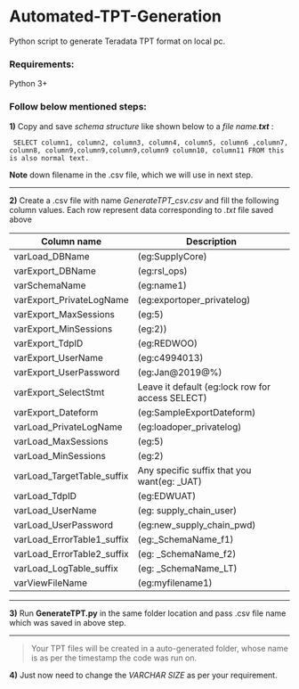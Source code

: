 # Automated-TPT-Generation
Python script to generate Teradata TPT format on local pc.
### Requirements: 
Python 3+

### Follow below mentioned steps:

**1)** Copy and save *schema structure* like shown below to a *file name.**txt*** :

`
SELECT
      column1,
      column2,
      column3, column4,
      column5,
      column6 ,column7,
      column8,
      column9,column9,column9,column9
column10,
column11
FROM
this is also normal text.`

**Note** down filename in the .csv file, which we will use in next step.
**********************************
**2)** Create a .csv file with name *GenerateTPT_csv.csv* and fill the following column values. Each row represent data corresponding to *.txt* file saved above


Column name| Description
------------|--------------
varLoad_DBName	|(eg:SupplyCore)
varExport_DBName	|(eg:rsl_ops)
varSchemaName	|(eg:name1)
varExport_PrivateLogName	|(eg:exportoper_privatelog)
varExport_MaxSessions	|(eg:5)
varExport_MinSessions	|(eg:2))
varExport_TdpID	|(eg:REDWOO)
varExport_UserName|(eg:c4994013)
varExport_UserPassword	|(eg:Jan@2019@%)
varExport_SelectStmt|	Leave it default	(eg:lock row for access SELECT)
varExport_Dateform	|(eg:SampleExportDateform)
varLoad_PrivateLogName|(eg:loadoper_privatelog)
varLoad_MaxSessions	|(eg:5)	
varLoad_MinSessions|(eg:2)	
varLoad_TargetTable_suffix|Any specific suffix that you want(eg:	_UAT)
varLoad_TdpID	| (eg:EDWUAT)
varLoad_UserName|(eg:	supply_chain_user)
varLoad_UserPassword|	(eg:new_supply_chain_pwd)
varLoad_ErrorTable1_suffix|	(eg:_SchemaName_f1)
varLoad_ErrorTable2_suffix|(eg:	_SchemaName_f2)
varLoad_LogTable_suffix|(eg: _SchemaName_LT)
varViewFileName|(eg:myfilename1)

*********************************
**3)** Run **GenerateTPT.py** in the same folder location and pass .csv file name which was saved in above step.
********************************
> Your TPT files will be created in a auto-generated folder, whose name is as per the timestamp the code was run on.

**4)** Just now need to change the *VARCHAR SIZE* as per your requirement.
